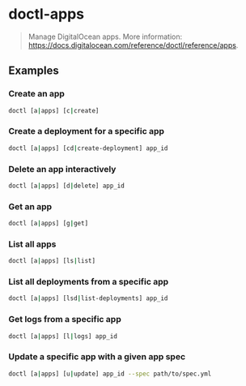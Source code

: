 # doctl-apps

> Manage DigitalOcean apps. More information: <https://docs.digitalocean.com/reference/doctl/reference/apps>.

## Examples

### Create an app

```bash
doctl [a|apps] [c|create]
```

### Create a deployment for a specific app

```bash
doctl [a|apps] [cd|create-deployment] app_id
```

### Delete an app interactively

```bash
doctl [a|apps] [d|delete] app_id
```

### Get an app

```bash
doctl [a|apps] [g|get]
```

### List all apps

```bash
doctl [a|apps] [ls|list]
```

### List all deployments from a specific app

```bash
doctl [a|apps] [lsd|list-deployments] app_id
```

### Get logs from a specific app

```bash
doctl [a|apps] [l|logs] app_id
```

### Update a specific app with a given app spec

```bash
doctl [a|apps] [u|update] app_id --spec path/to/spec.yml
```
